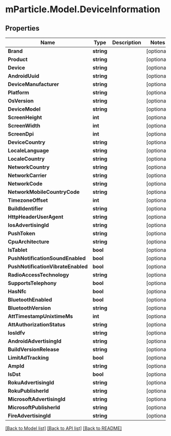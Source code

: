# mParticle.Model.DeviceInformation
## Properties

Name | Type | Description | Notes
------------ | ------------- | ------------- | -------------
**Brand** | **string** |  | [optional] 
**Product** | **string** |  | [optional] 
**Device** | **string** |  | [optional] 
**AndroidUuid** | **string** |  | [optional] 
**DeviceManufacturer** | **string** |  | [optional] 
**Platform** | **string** |  | [optional] 
**OsVersion** | **string** |  | [optional] 
**DeviceModel** | **string** |  | [optional] 
**ScreenHeight** | **int** |  | [optional] 
**ScreenWidth** | **int** |  | [optional] 
**ScreenDpi** | **int** |  | [optional] 
**DeviceCountry** | **string** |  | [optional] 
**LocaleLanguage** | **string** |  | [optional] 
**LocaleCountry** | **string** |  | [optional] 
**NetworkCountry** | **string** |  | [optional] 
**NetworkCarrier** | **string** |  | [optional] 
**NetworkCode** | **string** |  | [optional] 
**NetworkMobileCountryCode** | **string** |  | [optional] 
**TimezoneOffset** | **int** |  | [optional] 
**BuildIdentifier** | **string** |  | [optional] 
**HttpHeaderUserAgent** | **string** |  | [optional] 
**IosAdvertisingId** | **string** |  | [optional] 
**PushToken** | **string** |  | [optional] 
**CpuArchitecture** | **string** |  | [optional] 
**IsTablet** | **bool** |  | [optional] 
**PushNotificationSoundEnabled** | **bool** |  | [optional] 
**PushNotificationVibrateEnabled** | **bool** |  | [optional] 
**RadioAccessTechnology** | **string** |  | [optional] 
**SupportsTelephony** | **bool** |  | [optional] 
**HasNfc** | **bool** |  | [optional] 
**BluetoothEnabled** | **bool** |  | [optional] 
**BluetoothVersion** | **string** |  | [optional] 
**AttTimestampUnixtimeMs** | **int** |  | [optional]
**AttAuthorizationStatus** | **string** |  | [optional]
**IosIdfv** | **string** |  | [optional] 
**AndroidAdvertisingId** | **string** |  | [optional] 
**BuildVersionRelease** | **string** |  | [optional] 
**LimitAdTracking** | **bool** |  | [optional] 
**AmpId** | **string** |  | [optional] 
**IsDst** | **bool** |  | [optional] 
**RokuAdvertisingId** | **string** |  | [optional] 
**RokuPublisherId** | **string** |  | [optional] 
**MicrosoftAdvertisingId** | **string** |  | [optional] 
**MicrosoftPublisherId** | **string** |  | [optional] 
**FireAdvertisingId** | **string** |  | [optional] 

[[Back to Model list]](../README.md#documentation-for-models) [[Back to API list]](../README.md#documentation-for-api-endpoints) [[Back to README]](../README.md)

